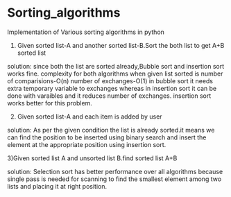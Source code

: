 Sorting_algorithms
==================

Implementation of Various sorting algorithms in python


1) Given sorted list-A and another sorted list-B.Sort the both list to get A+B sorted list

solution:
since both the list are sorted already,Bubble sort and insertion sort works fine.
complexity for both algorithms when given list sorted is
number of comparisions-O(n)
number of exchanges-O(1) 
in bubble sort it needs extra temporary variable to exchanges whereas in 
insertion sort it can be done with varaibles and it reduces number of exchanges.
insertion sort works better for this problem.

2) Given sorted list-A and each item is added by user

solution:
As per the given condition the list is already sorted.it means we can find the position to be inserted using binary search 
and insert the element at the appropriate position using insertion sort.

3)Given sorted list A and unsorted list B.find sorted list A+B

solution:
Selection sort has better performance over all algorithms because single pass is needed for scanning to find the smallest 
element among two lists and placing it at right position.
